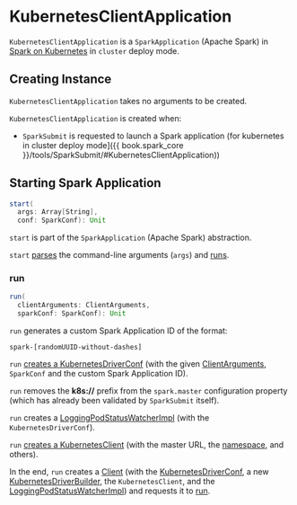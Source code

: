 # KubernetesClientApplication

`KubernetesClientApplication` is a `SparkApplication` (Apache Spark) in [Spark on Kubernetes](index.md) in `cluster` deploy mode.

## Creating Instance

`KubernetesClientApplication` takes no arguments to be created.

`KubernetesClientApplication` is created when:

* `SparkSubmit` is requested to launch a Spark application (for kubernetes in cluster deploy mode]({{ book.spark_core }}/tools/SparkSubmit/#KubernetesClientApplication))

## <span id="start"> Starting Spark Application

```scala
start(
  args: Array[String],
  conf: SparkConf): Unit
```

`start` is part of the `SparkApplication` (Apache Spark) abstraction.

`start` [parses](ClientArguments.md#fromCommandLineArgs) the command-line arguments (`args`) and [runs](#run).

### <span id="run"> run

```scala
run(
  clientArguments: ClientArguments,
  sparkConf: SparkConf): Unit
```

`run` generates a custom Spark Application ID of the format:

```text
spark-[randomUUID-without-dashes]
```

`run` [creates a KubernetesDriverConf](KubernetesConf.md#createDriverConf) (with the given [ClientArguments](ClientArguments.md), `SparkConf` and the custom Spark Application ID).

`run` removes the **k8s://** prefix from the `spark.master` configuration property (which has already been validated by `SparkSubmit` itself).

`run` creates a [LoggingPodStatusWatcherImpl](LoggingPodStatusWatcherImpl.md) (with the `KubernetesDriverConf`).

`run` [creates a KubernetesClient](SparkKubernetesClientFactory.md#createKubernetesClient) (with the master URL, the [namespace](KubernetesConf.md#namespace), and others).

In the end, `run` creates a [Client](Client.md) (with the [KubernetesDriverConf](KubernetesDriverConf.md), a new [KubernetesDriverBuilder](KubernetesDriverBuilder.md), the `KubernetesClient`, and the [LoggingPodStatusWatcherImpl](LoggingPodStatusWatcherImpl.md)) and requests it to [run](Client.md#run).
